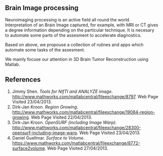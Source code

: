 ## Brain Image processing ##
Neuroimaging processing is an active field all round the world. Interpretation of an Brain Image captured, for example,  with MRI or CT gives a degree information depending on the particular technique. It is necesary to automate some parts of the assesment to accelerate diagnostics.

Based on above, we propouse a collection of rutines and apps which automate some tasks of the assesment.

We mainly focuse our attention in 3D Brain Tumor Reconstruction using Matlab.

## References ##
  1. Jimmy Shen. _Tools for NIfTI and ANALYZE image_. http://www.mathworks.com/matlabcentral/fileexchange/8797. Web Page Visited 23/04/2013.
  1. Dirk-Jan Kroon. _Region Growing_. http://www.mathworks.com/matlabcentral/fileexchange/19084-region-growing. Web Page Visited 22/04/2013.
  1. Dirk-Jan Kroon. _OpenSURF (including Image Warp)_. http://www.mathworks.com/matlabcentral/fileexchange/28300-opensurf-including-image-warp.  Web Page Visited 23/04/2013.
  1. Daniel Guellmar. _Surface to Volume_. https://www.mathworks.com/matlabcentral/fileexchange/8772-surface2volume. Web Page Visited 27/04/2013.